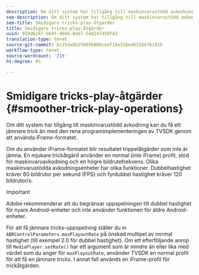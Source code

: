 ```yaml
---
description: Om ditt system har tillgång till maskinvarustödd avkodning kan du få ett jämnare trick än med den rena programimplementeringen av TVSDK genom att använda iFrame-formatet.
seo-description: Om ditt system har tillgång till maskinvarustödd avkodning kan du få ett jämnare trick än med den rena programimplementeringen av TVSDK genom att använda iFrame-formatet.
seo-title: Smidigare tricks-play-åtgärder
title: Smidigare tricks-play-åtgärder
uuid: 959d6c67-b64f-4666-8de7-54d247459fd1
translation-type: tm+mt
source-git-commit: bc35da8b258056809ceaf18e33bed631047bc81b
workflow-type: tm+mt
source-wordcount: '216'
ht-degree: 0%

---
```



# Smidigare tricks-play-åtgärder {#smoother-trick-play-operations}

Om ditt system har tillgång till maskinvarustödd avkodning kan du få ett jämnare trick än med den rena programimplementeringen av TVSDK genom att använda iFrame-formatet.

<!--<a id="section_3DBFD7A3D1C7453096D3D3885E786263"></a>-->

Om du använder iFrame-formatet blir resultatet trippelåtgärder som inte är jämna. En mjukare trickåtgärd använder en normal (inte iFrame) profil, stöd för maskinvaruavkodning och en högre bildrutefrekvens. Olika maskinvarustödda avkodningsenheter har olika funktioner. Dubbelhastighet kräver 60 bildrutor per sekund (FPS) och fyrdubbel hastighet kräver 120 bildrutor/s.

>[!IMPORTANT]
>
>Adobe rekommenderar att du begränsar uppspelningen till dubbel hastighet för nyare Android-enheter och inte använder funktionen för äldre Android-enheter.

För att få jämnare tricks-uppspelning ställer du in `ABRControlParameters.maxPlayoutRate` på önskad multipel av normal hastighet (till exempel 2.0 för dubbel hastighet). Om ett efterföljande anrop till `MediaPlayer.setRate()` har ett argument som är mindre än eller lika med värdet som du anger för `maxPlayoutRate`, använder TVSDK en normal profil för att få en jämnare tricks. I annat fall används en iFrame-profil för trickåtgärden.